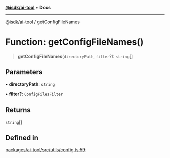 [**@isdk/ai-tool**](../README.md) • **Docs**

***

[@isdk/ai-tool](../globals.md) / getConfigFileNames

# Function: getConfigFileNames()

> **getConfigFileNames**(`directoryPath`, `filter`?): `string`[]

## Parameters

• **directoryPath**: `string`

• **filter?**: `ConfigFilesFilter`

## Returns

`string`[]

## Defined in

[packages/ai-tool/src/utils/config.ts:59](https://github.com/isdk/ai-tool.js/blob/b0813174e9b350ae47231f8e5f885150313123b0/src/utils/config.ts#L59)
